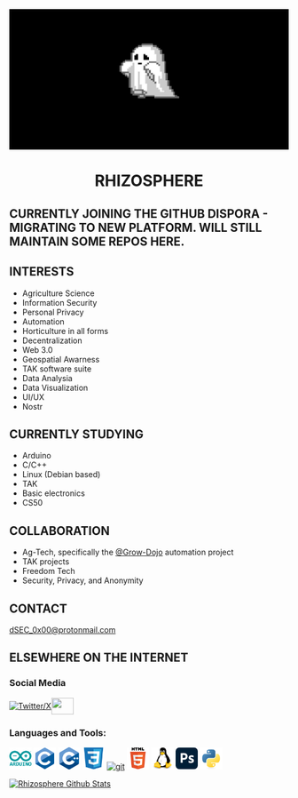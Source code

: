 <img align="center" src="https://github.com/RhizoSphere/RhizoSphere/blob/Dev/4edb6c47f0850f4f85d344c0ee46ff2b.jpg">
<h1 align="center">RHIZOSPHERE</h1>

## CURRENTLY JOINING THE GITHUB DISPORA - MIGRATING TO NEW PLATFORM. WILL STILL MAINTAIN SOME REPOS HERE.

## INTERESTS
- Agriculture Science
- Information Security
- Personal Privacy
- Automation
- Horticulture in all forms
- Decentralization
- Web 3.0
- Geospatial Awarness
- TAK software suite
- Data Analysia
- Data Visualization
- UI/UX
- Nostr

## CURRENTLY STUDYING 
- Arduino
- C/C++
- Linux (Debian based)
- TAK
- Basic electronics
- CS50
<!--- change to icon/links above--->

## COLLABORATION 
- Ag-Tech, specifically the <a href="https://github.com/Grow-Dojo">@Grow-Dojo</a> automation project 
- TAK projects
- Freedom Tech
- Security, Privacy, and Anonymity
<!--- replace with pictures/banners/photo collage --->
## CONTACT
dSEC_0x00@protonmail.com
<!--- LINK TO LIVE comm apps --->
## ELSEWHERE ON THE INTERNET
<!--- Socials Media Links --->
<h3 align="left">Social Media</h3>
<p align="left">
<a href="https://www.x.com/Rhiz0sphere/" target="blank"><img align="center" src="https://cdn.jsdelivr.net/npm/simple-icons@3.0.1/icons/twitter.svg" alt="Twitter/X" height="30" width="40" /></a><a href="https://www.instagram.com/rhizo.sphere/" target="blank"><img align="center" src="https://cdn.jsdelivr.net/npm/simple-icons@3.0.1/icons/instagram.svg" alt="" height="30" width="40" /></a>
</p>
<!--- add nostr, Mastodon, good reads, threads, dev.io, and otheres --->
<!--- Language and Tools --->
<h3 align="left">Languages and Tools:</h3>
<p align="left"> 
<a href="https://www.arduino.cc/" target="_blank"> <img src="https://github.com/devicons/devicon/blob/master/icons/arduino/arduino-original-wordmark.svg" alt="arduino" width="40" height="40"/></a> <a href="https://www.cprogramming.com/" target="_blank"> <img src="https://github.com/devicons/devicon/blob/master/icons/c/c-original.svg" alt="c" width="40" height="40"/></a> <a href="https://www.w3schools.com/cpp/" target="_blank"> <img src="https://github.com/devicons/devicon/blob/master/icons/cplusplus/cplusplus-original.svg" alt="cplusplus" width="40" height="40"/></a> <a href="https://www.w3schools.com/css/" target="_blank"> <img src="https://github.com/devicons/devicon/blob/master/icons/css3/css3-original.svg" alt="css3" width="40" height="40"/></a> <a href="https://git-scm.com/" target="_blank"> <img src="https://www.vectorlogo.zone/logos/git-scm/git-scm-icon.svg" alt="git" width="40" height="40"/></a> <a href="https://www.w3.org/html/" target="_blank"> <img src="https://github.com/devicons/devicon/blob/master/icons/html5/html5-original-wordmark.svg" alt="html5" width="40" height="40"/></a> <a href="https://www.linux.org/" target="_blank"> <img src="https://github.com/devicons/devicon/blob/master/icons/linux/linux-original.svg" alt="linux" width="40" height="40"/></a> <a href="https://www.photoshop.com/en" target="_blank"> <img src="https://github.com/devicons/devicon/blob/master/icons/photoshop/photoshop-plain.svg" alt="photoshop" width="40" height="40"/></a> <a href="https://www.python.org" target="_blank"> <img src="https://github.com/devicons/devicon/blob/master/icons/python/python-original.svg" alt="python" width="40" height="40"/></a> </p>
<!---
<a href="   " target="_blank"> <img src="   " alt="   " width="40" height="40"/> </a> --->

<!--- add TAK, gimpSHOP, XMPP, nostr protocol, BaSH, Reticulum, meshtastic, LoRa logo --->

<!--- comrade logo/links expanded form of growdojo comrades --->

<!--- Link to growdojo learning reaources learning material
## REAL-TIME COMMS
- SESSION
- SIMPLEXCHAT
- SIGNAL
- WIRE
- BRIAR
- ELEMENT
- IRC
- XMPP --->



<!--- Github Stat Catd --->
[![Rhizosphere Github Stats](https://github-readme-stats.vercel.app/api?username=Rhizosphere&show_icons=true&theme=merko)](https://github.com/anuraghazra/github-readme-stats)
